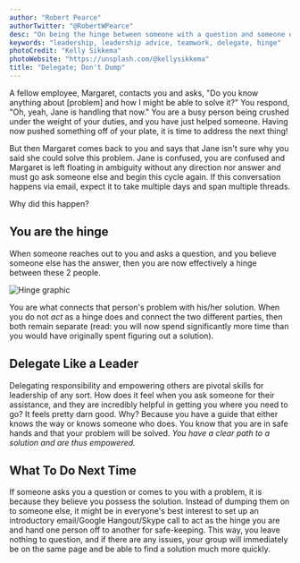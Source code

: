 ```yaml
---
author: "Robert Pearce"
authorTwitter: "@RobertWPearce"
desc: "On being the hinge between someone with a question and someone else with a solution."
keywords: "leadership, leadership advice, teamwork, delegate, hinge"
photoCredit: "Kelly Sikkema"
photoWebsite: "https://unsplash.com/@kellysikkema"
title: "Delegate; Don't Dump"
---
```


A fellow employee, Margaret, contacts you and asks, &quot;Do you know anything about [problem] and how I might be able to solve it?&quot; You respond, &quot;Oh, yeah, Jane is handling that now.&quot; You are a busy person being crushed under the weight of your duties, and you have just helped someone. Having now pushed something off of your plate, it is time to address the next thing!

But then Margaret comes back to you and says that Jane isn't sure why you said she could solve this problem. Jane is confused, you are confused and Margaret is left floating in ambiguity without any direction nor answer and must go ask someone else and begin this cycle again. If this conversation happens via email, expect it to take multiple days and span multiple threads.

Why did this happen?

## You are the hinge
When someone reaches out to you and asks a question, and you believe someone else has the answer, then you are now effectively a hinge between these 2 people.

<img src="http://s3.amazonaws.com/rpearce.github.io/delegate/hinge.svg" alt="Hinge graphic" title="Hinge graphic" />

You are what connects that person's problem with his/her solution. When you do not _act_ as a hinge does and connect the two different parties, then both remain separate (read: you will now spend significantly more time than you would have originally spent figuring out a solution).

## Delegate Like a Leader
Delegating responsibility and empowering others are pivotal skills for leadership of any sort. How does it feel when you ask someone for their assistance, and they are incredibly helpful in getting you where you need to go? It feels pretty darn good. Why? Because you have a guide that either knows the way or knows someone who does. You know that you are in safe hands and that your problem will be solved. _You have a clear path to a solution and are thus empowered._

## What To Do Next Time
If someone asks you a question or comes to you with a problem, it is because they believe you possess the solution. Instead of dumping them on to someone else, it might be in everyone's best interest to set up an introductory email/Google Hangout/Skype call to act as the hinge you are and hand one person off to another for safe-keeping. This way, you leave nothing to question, and if there are any issues, your group will immediately be on the same page and be able to find a solution much more quickly.
